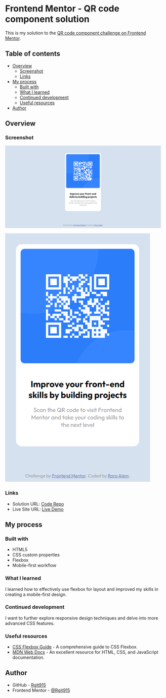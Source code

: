 # Frontend Mentor - QR code component solution

This is my solution to the [QR code component challenge on Frontend Mentor](https://www.frontendmentor.io/challenges/qr-code-component-iux_sIO_H).

## Table of contents

- [Overview](#overview)
  - [Screenshot](#screenshot)
  - [Links](#links)
- [My process](#my-process)
  - [Built with](#built-with)
  - [What I learned](#what-i-learned)
  - [Continued development](#continued-development)
  - [Useful resources](#useful-resources)
- [Author](#author)

## Overview

### Screenshot

![Desktop Preview](https://github.com/Rgit915/QR-Code-Component/blob/master/images/desktop-preview-FINISHED.png)

![Mobile Preview](https://github.com/Rgit915/QR-Code-Component/blob/master/images/mobile-Preview-FINISHED.png)

### Links

- Solution URL: [Code Repo](https://github.com/Rgit915/QR-Code-Component)
- Live Site URL: [Live Demo](https://rgit915.github.io/QR-Code-Component/)

## My process

### Built with

- HTML5
- CSS custom properties
- Flexbox
- Mobile-first workflow

### What I learned

I learned how to effectively use flexbox for layout and improved my skills in creating a mobile-first design.

### Continued development

I want to further explore responsive design techniques and delve into more advanced CSS features.

### Useful resources

- [CSS Flexbox Guide](https://css-tricks.com/snippets/css/a-guide-to-flexbox/) - A comprehensive guide to CSS Flexbox.
- [MDN Web Docs](https://developer.mozilla.org/en-US/docs/Web) - An excellent resource for HTML, CSS, and JavaScript documentation.

## Author

- GitHub - [Rgit915](https://github.com/Rgit915)
- Frontend Mentor - [@Rgit915](https://www.frontendmentor.io/profile/Rgit915)
